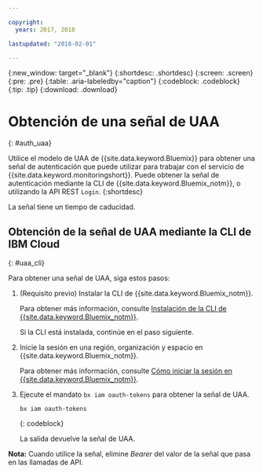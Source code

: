 ```yaml
---

copyright:
  years: 2017, 2018

lastupdated: "2018-02-01"

---
```


{:new_window: target="_blank"}
{:shortdesc: .shortdesc}
{:screen: .screen}
{:pre: .pre}
{:table: .aria-labeledby="caption"}
{:codeblock: .codeblock}
{:tip: .tip}
{:download: .download}


# Obtención de una señal de UAA
{: #auth_uaa}

Utilice el modelo de UAA de {{site.data.keyword.Bluemix}} para obtener una señal de autenticación que puede utilizar para trabajar con el servicio de {{site.data.keyword.monitoringshort}}. Puede obtener la señal de autenticación mediante la CLI de {{site.data.keyword.Bluemix_notm}}, o utilizando la API REST `Login`.
{:shortdesc}

La señal tiene un tiempo de caducidad. 
		
## Obtención de la señal de UAA mediante la CLI de IBM Cloud
{: #uaa_cli}


Para obtener una señal de UAA, siga estos pasos:

1. (Requisito previo) Instalar la CLI de {{site.data.keyword.Bluemix_notm}}.

   Para obtener más información, consulte [Instalación de la CLI de {{site.data.keyword.Bluemix_notm}}](/docs/services/cloud-monitoring/qa/cli_qa.html#cli_qa).
   
   Si la CLI está instalada, continúe en el paso siguiente.
    
2. Inicie la sesión en una región, organización y espacio en {{site.data.keyword.Bluemix_notm}}. 

    Para obtener más información, consulte [Cómo iniciar la sesión en {{site.data.keyword.Bluemix_notm}}](/docs/services/cloud-monitoring/qa/cli_qa.html#login).
	
3. Ejecute el mandato `bx iam oauth-tokens` para obtener la señal de UAA.

    ```
	bx iam oauth-tokens
	```
	{: codeblock}
	
	La salida devuelve la señal de UAA.

**Nota:** Cuando utilice la señal, elimine *Bearer* del valor de la señal que pasa en las llamadas de API.
	


	
